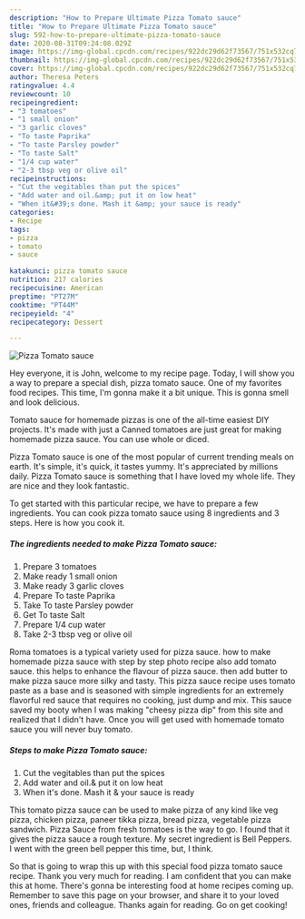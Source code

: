 ```yaml
---
description: "How to Prepare Ultimate Pizza Tomato sauce"
title: "How to Prepare Ultimate Pizza Tomato sauce"
slug: 592-how-to-prepare-ultimate-pizza-tomato-sauce
date: 2020-08-31T09:24:08.029Z
image: https://img-global.cpcdn.com/recipes/922dc29d62f73567/751x532cq70/pizza-tomato-sauce-recipe-main-photo.jpg
thumbnail: https://img-global.cpcdn.com/recipes/922dc29d62f73567/751x532cq70/pizza-tomato-sauce-recipe-main-photo.jpg
cover: https://img-global.cpcdn.com/recipes/922dc29d62f73567/751x532cq70/pizza-tomato-sauce-recipe-main-photo.jpg
author: Theresa Peters
ratingvalue: 4.4
reviewcount: 10
recipeingredient:
- "3 tomatoes"
- "1 small onion"
- "3 garlic cloves"
- "To taste Paprika"
- "To taste Parsley powder"
- "To taste Salt"
- "1/4 cup water"
- "2-3 tbsp veg or olive oil"
recipeinstructions:
- "Cut the vegitables than put the spices"
- "Add water and oil.&amp; put it on low heat"
- "When it&#39;s done. Mash it &amp; your sauce is ready"
categories:
- Recipe
tags:
- pizza
- tomato
- sauce

katakunci: pizza tomato sauce 
nutrition: 217 calories
recipecuisine: American
preptime: "PT27M"
cooktime: "PT44M"
recipeyield: "4"
recipecategory: Dessert

---
```



![Pizza Tomato sauce](https://img-global.cpcdn.com/recipes/922dc29d62f73567/751x532cq70/pizza-tomato-sauce-recipe-main-photo.jpg)

Hey everyone, it is John, welcome to my recipe page. Today, I will show you a way to prepare a special dish, pizza tomato sauce. One of my favorites food recipes. This time, I'm gonna make it a bit unique. This is gonna smell and look delicious.

Tomato sauce for homemade pizzas is one of the all-time easiest DIY projects. It&#39;s made with just a Canned tomatoes are just great for making homemade pizza sauce. You can use whole or diced.

Pizza Tomato sauce is one of the most popular of current trending meals on earth. It's simple, it's quick, it tastes yummy. It's appreciated by millions daily. Pizza Tomato sauce is something that I have loved my whole life. They are nice and they look fantastic.


To get started with this particular recipe, we have to prepare a few ingredients. You can cook pizza tomato sauce using 8 ingredients and 3 steps. Here is how you cook it.

<!--inarticleads1-->

##### The ingredients needed to make Pizza Tomato sauce:

1. Prepare 3 tomatoes
1. Make ready 1 small onion
1. Make ready 3 garlic cloves
1. Prepare To taste Paprika
1. Take To taste Parsley powder
1. Get To taste Salt
1. Prepare 1/4 cup water
1. Take 2-3 tbsp veg or olive oil


Roma tomatoes is a typical variety used for pizza sauce. how to make homemade pizza sauce with step by step photo recipe also add tomato sauce. this helps to enhance the flavour of pizza sauce. then add butter to make pizza sauce more silky and tasty. This pizza sauce recipe uses tomato paste as a base and is seasoned with simple ingredients for an extremely flavorful red sauce that requires no cooking, just dump and mix. This sauce saved my booty when I was making &#34;cheesy pizza dip&#34; from this site and realized that I didn&#39;t have. Once you will get used with homemade tomato sauce you will never buy tomato. 

<!--inarticleads2-->

##### Steps to make Pizza Tomato sauce:

1. Cut the vegitables than put the spices
1. Add water and oil.&amp; put it on low heat
1. When it&#39;s done. Mash it &amp; your sauce is ready


This tomato pizza sauce can be used to make pizza of any kind like veg pizza, chicken pizza, paneer tikka pizza, bread pizza, vegetable pizza sandwich. Pizza Sauce from fresh tomatoes is the way to go. I found that it gives the pizza sauce a rough texture. My secret ingredient is Bell Peppers. I went with the green bell pepper this time, but, I think. 

So that is going to wrap this up with this special food pizza tomato sauce recipe. Thank you very much for reading. I am confident that you can make this at home. There's gonna be interesting food at home recipes coming up. Remember to save this page on your browser, and share it to your loved ones, friends and colleague. Thanks again for reading. Go on get cooking!

